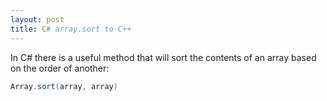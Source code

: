 ```yaml
---
layout: post
title: C# array.sort to C++
---
```

In C# there is a useful method that will sort the contents of an array based on the order of another:

```csharp
Array.sort(array, array)
```
